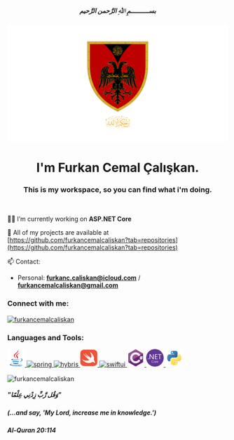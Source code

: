 <h5 align="center">بســــــــــمِ ﷲِ الرَّحمن الرَّحيم</h5>

![Screenshot](dejkoveci_bg.png)

<h1 align="center">I'm Furkan Cemal Çalışkan.</h1>
<h3 align="center">This is my workspace, so you can find what i'm doing.</h3>

</br>

👨‍💻 I’m currently working on **ASP.NET Core**

🌱 All of my projects are available at [https://github.com/furkancemalcaliskan?tab=repositories](https://github.com/furkancemalcaliskan?tab=repositories)

📫 Contact: 
  - Personal: **furkanc.caliskan@icloud.com** / **furkancemalcaliskan@gmail.com**

<h3 align="left">Connect with me:</h3>
<p align="left">
<a href="https://linkedin.com/in/furkancemalcaliskan" target="blank"><img align="center" src="https://raw.githubusercontent.com/rahuldkjain/github-profile-readme-generator/master/src/images/icons/Social/linked-in-alt.svg" alt="furkancemalcaliskan" height="30" width="40" /></a>
</p>

<h3 align="left">Languages and Tools:</h3>
<p align="left"> <a href="https://www.java.com" target="_blank" rel="noreferrer"> <img src="https://raw.githubusercontent.com/devicons/devicon/master/icons/java/java-original.svg" alt="java" width="40" height="40"/> </a>
<a href="https://spring.io/" target="_blank" rel="noreferrer"> <img src="https://www.vectorlogo.zone/logos/springio/springio-icon.svg" alt="spring" width="40" height="40"/> </a>
<a href="https://www.sap.com/products/acquired-brands/what-is-hybris.html" target="_blank" rel="noreferrer"> <img src="https://logodix.com/logo/2005228.png" alt="hybris" width="47" height="47"/> </a>
<a href="https://developer.apple.com/swift/" target="_blank" rel="noreferrer"> <img src="https://raw.githubusercontent.com/devicons/devicon/master/icons/swift/swift-original.svg" alt="swift" width="40" height="40"/> </a>
<a href="https://developer.apple.com/xcode/swiftui/" target="_blank" rel="noreferrer"> <img src="https://developer.apple.com/assets/elements/icons/swiftui/swiftui-96x96_2x.png" alt="swiftui" width="40" height="40"/> </a>
<a href="https://www.w3schools.com/cs/" target="_blank" rel="noreferrer"> <img src="https://raw.githubusercontent.com/devicons/devicon/master/icons/csharp/csharp-original.svg" alt="csharp" width="40" height="40"/> </a>
<a href="https://dotnet.microsoft.com/" target="_blank" rel="noreferrer"> <img src="https://github.com/devicons/devicon/blob/master/icons/dotnetcore/dotnetcore-original.svg" alt="dotnet" width="40" height="40"/> </a>
<a href="https://www.python.org" target="_blank" rel="noreferrer"> <img src="https://raw.githubusercontent.com/devicons/devicon/master/icons/python/python-original.svg" alt="python" width="40" height="40"/> </a> </p>

<img align="center" src="https://github-readme-streak-stats.herokuapp.com/?user=furkancemalcaliskan&background=00000000&stroke=6ba3f8&ring=ffaf02&fire=ffaf02&currStreakNum=fa7b05&sideNums=6ba3f8&currStreakLabel=ffaf02&sideLabels=0242b8&dates=6ba3f8&hide_border=true" alt="furkancemalcaliskan" /></p>

<h5 align="left"><b>"وَقُل رَّبِّ زِدْنِي عِلْمًا"<b></h5>
<h5 align="left"><i>(...and say, 'My Lord, increase me in knowledge.')<i></h5>
<h5 align="left"><i>Al-Quran 20:114<i></h5>
